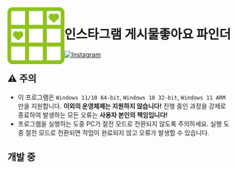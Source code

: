 <img align="left" src="https://raw.githubusercontent.com/galaxysollector/IPFINDER2024/main/logo.png" width="128" alt="IUFINDER logo">

# 인스타그램 게시물좋아요 파인더

[![Instagram](https://img.shields.io/badge/%EB%AC%B8%EC%9D%98-%EC%9D%B8%EC%8A%A4%ED%83%80%EA%B7%B8%EB%9E%A8-blue.svg?logo=instagram&style=flat-square)](https://www.instagram.com/galaxysollector/)

## ⚠️ 주의

- 이 프로그램은 ```Windows 11/10 64-bit```, ```Windows 10 32-bit```, ```Windows 11 ARM``` 만을 지원합니다. **이외의 운영체제는 지원하지 않습니다!**
진행 중인 과정을 강제로 종료하여 발생하는 모든 오류는 **사용자 본인의 책임입니다!**
- 프로그램을 실행하는 도중 PC가 절전 모드로 전환되지 않도록 주의하세요. 실행 도중 절전 모드로 전환되면 작업이 완료되지 않고 오류가 발생할 수 있습니다.

## 개발 중
